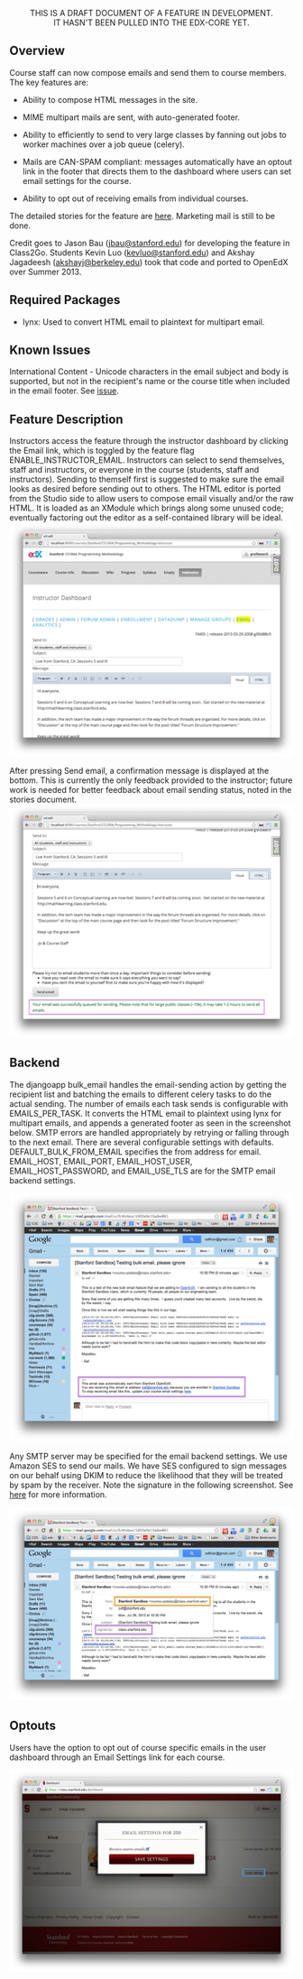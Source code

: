 <p align=center>
THIS IS A DRAFT DOCUMENT OF A FEATURE IN DEVELOPMENT.<br>
IT HASN'T BEEN PULLED INTO THE EDX-CORE YET.
</p>


## Overview

Course staff can now compose emails and send them to course members.  The
key features are:

* Ability to compose HTML messages in the site.
 
* MIME multipart mails are sent, with auto-generated footer.
 
* Ability to efficiently to send to very large classes by fanning out
  jobs to worker machines over a job queue (celery).

* Mails are CAN-SPAM compliant: messages automatically have an optout link in the footer that directs them to the dashboard where users can set email settings for the course.

* Ability to opt out of receiving emails from individual courses.

The detailed stories for the feature are [here](https://docs.google.com/document/d/1s1Jq1SId-aeDV1XlW3Qoq9L9R0-UTkrO6XLqiTa0nRU/edit). Marketing mail is still to be done.

Credit goes to Jason Bau (<jbau@stanford.edu>) for developing the
feature in Class2Go.  Students Kevin Luo (<kevluo@stanford.edu>) and Akshay
Jagadeesh (<akshayj@berkeley.edu>) took that code and ported to OpenEdX over Summer
2013.

## Required Packages
* lynx: Used to convert HTML email to plaintext for multipart email.

## Known Issues

International Content - Unicode characters in the email subject and body is supported, but not in the recipient's name or the course title when included in the email footer. See [issue](https://github.com/Stanford-Online/edx-platform/issues/3).

## Feature Description

Instructors access the feature through the instructor dashboard by clicking the Email link,
which is toggled by the feature flag ENABLE_INSTRUCTOR_EMAIL. Instructors can select to send
themselves, staff and instructors, or everyone in the course (students, staff and instructors).
Sending to themself first is suggested to make sure the email looks as desired before sending
out to others. The HTML editor is ported from the Studio side to allow users to compose email
visually and/or the raw HTML. It is loaded as an XModule which brings along some unused code; eventually factoring out the editor as a self-contained library will be ideal.
![Creating an email](image/bulkemail-compose.png)

After pressing Send email, a confirmation message is displayed at the bottom. This is currently the only feedback provided to the instructor; future work is needed for better feedback about email sending status, noted in the stories document.
![Send email result](image/bulkemail-result.png)

## Backend

The djangoapp bulk_email handles the email-sending action by getting the recipient list and
batching the emails to different celery tasks to do the actual sending. The number of emails
each task sends is configurable with EMAILS_PER_TASK. It converts the HTML email to
plaintext using lynx for multipart emails, and appends a generated footer as seen in the screenshot below.
SMTP errors are handled appropriately by retrying or falling through to the next email. There are several configurable settings with defaults. DEFAULT_BULK_FROM_EMAIL specifies the from address for email. EMAIL_HOST, EMAIL_PORT, EMAIL_HOST_USER, EMAIL_HOST_PASSWORD, and EMAIL_USE_TLS are for the SMTP email backend
settings.

![Resulting message](image/bulkemail-footer.png)

Any SMTP server may be specified for the email backend settings.
We use Amazon SES to send our mails.  We have SES configured to sign
messages on our behalf using DKIM to reduce the likelihood that they
will be treated by spam by the receiver.  Note the signature in the
following screenshot. See [here](http://docs.aws.amazon.com/ses/latest/DeveloperGuide/dkim.html) for more
information.

![Message signing](image/bulkemail-dkim.png)

## Optouts

Users have the option to opt out of course specific emails in the user dashboard through an Email Settings link for each course.

![Optout UI](image/bulkemail-optout.png)